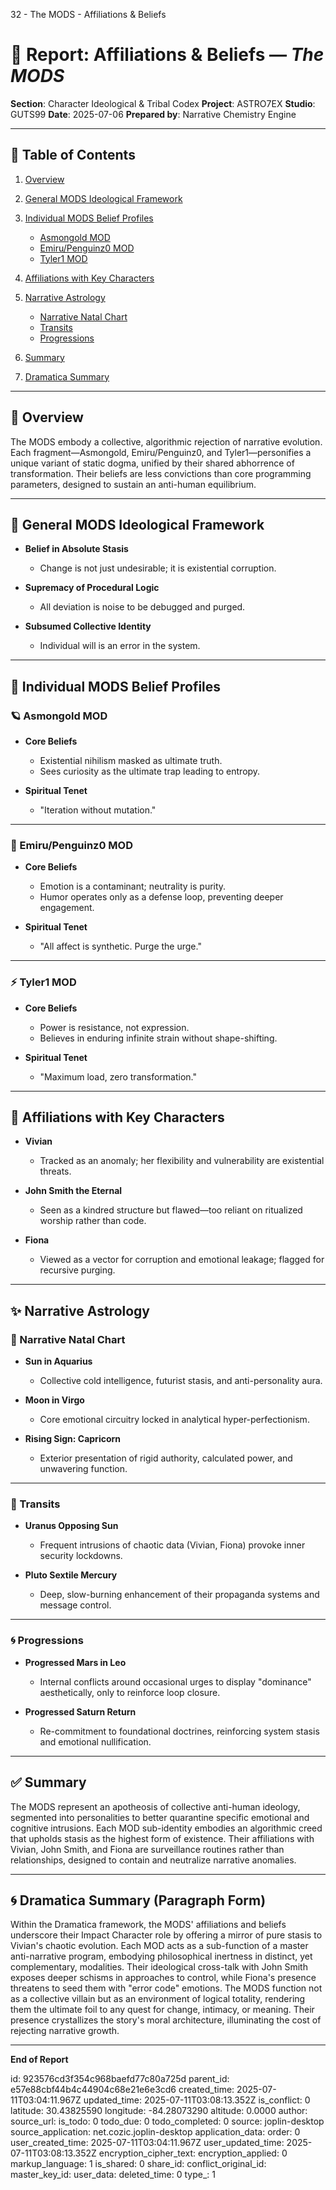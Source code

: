 32  - The MODS -  Affiliations & Beliefs

# 📘 Report: Affiliations & Beliefs — *The MODS*

**Section**: Character Ideological & Tribal Codex
**Project**: ASTRO7EX
**Studio**: GUTS99
**Date**: 2025-07-06
**Prepared by**: Narrative Chemistry Engine

---

## 📓 Table of Contents

1. [Overview](#overview)
2. [General MODS Ideological Framework](#general-mods-ideological-framework)
3. [Individual MODS Belief Profiles](#individual-mods-belief-profiles)

   * [Asmongold MOD](#asmongold-mod)
   * [Emiru/Penguinz0 MOD](#emirupenguinz0-mod)
   * [Tyler1 MOD](#tyler1-mod)
4. [Affiliations with Key Characters](#affiliations-with-key-characters)
5. [Narrative Astrology](#narrative-astrology)

   * [Narrative Natal Chart](#narrative-natal-chart)
   * [Transits](#transits)
   * [Progressions](#progressions)
6. [Summary](#summary)
7. [Dramatica Summary](#dramatica-summary)

---

## 🧠 Overview

The MODS embody a collective, algorithmic rejection of narrative evolution. Each fragment—Asmongold, Emiru/Penguinz0, and Tyler1—personifies a unique variant of static dogma, unified by their shared abhorrence of transformation. Their beliefs are less convictions than core programming parameters, designed to sustain an anti-human equilibrium.

---

## 🔗 General MODS Ideological Framework

* **Belief in Absolute Stasis**

  * Change is not just undesirable; it is existential corruption.

* **Supremacy of Procedural Logic**

  * All deviation is noise to be debugged and purged.

* **Subsumed Collective Identity**

  * Individual will is an error in the system.

---

## 👤 Individual MODS Belief Profiles

### 🪐 Asmongold MOD

* **Core Beliefs**

  * Existential nihilism masked as ultimate truth.
  * Sees curiosity as the ultimate trap leading to entropy.

* **Spiritual Tenet**

  * "Iteration without mutation."

---

### 🧊 Emiru/Penguinz0 MOD

* **Core Beliefs**

  * Emotion is a contaminant; neutrality is purity.
  * Humor operates only as a defense loop, preventing deeper engagement.

* **Spiritual Tenet**

  * "All affect is synthetic. Purge the urge."

---

### ⚡ Tyler1 MOD

* **Core Beliefs**

  * Power is resistance, not expression.
  * Believes in enduring infinite strain without shape-shifting.

* **Spiritual Tenet**

  * "Maximum load, zero transformation."

---

## 🤝 Affiliations with Key Characters

* **Vivian**

  * Tracked as an anomaly; her flexibility and vulnerability are existential threats.

* **John Smith the Eternal**

  * Seen as a kindred structure but flawed—too reliant on ritualized worship rather than code.

* **Fiona**

  * Viewed as a vector for corruption and emotional leakage; flagged for recursive purging.

---

## ✨ Narrative Astrology

### 🌌 Narrative Natal Chart

* **Sun in Aquarius**

  * Collective cold intelligence, futurist stasis, and anti-personality aura.

* **Moon in Virgo**

  * Core emotional circuitry locked in analytical hyper-perfectionism.

* **Rising Sign: Capricorn**

  * Exterior presentation of rigid authority, calculated power, and unwavering function.

---

### 🌠 Transits

* **Uranus Opposing Sun**

  * Frequent intrusions of chaotic data (Vivian, Fiona) provoke inner security lockdowns.

* **Pluto Sextile Mercury**

  * Deep, slow-burning enhancement of their propaganda systems and message control.

---

### 🌀 Progressions

* **Progressed Mars in Leo**

  * Internal conflicts around occasional urges to display "dominance" aesthetically, only to reinforce loop closure.

* **Progressed Saturn Return**

  * Re-commitment to foundational doctrines, reinforcing system stasis and emotional nullification.

---

## ✅ Summary

The MODS represent an apotheosis of collective anti-human ideology, segmented into personalities to better quarantine specific emotional and cognitive intrusions. Each MOD sub-identity embodies an algorithmic creed that upholds stasis as the highest form of existence. Their affiliations with Vivian, John Smith, and Fiona are surveillance routines rather than relationships, designed to contain and neutralize narrative anomalies.

---

## 🌀 Dramatica Summary (Paragraph Form)

Within the Dramatica framework, the MODS' affiliations and beliefs underscore their Impact Character role by offering a mirror of pure stasis to Vivian's chaotic evolution. Each MOD acts as a sub-function of a master anti-narrative program, embodying philosophical inertness in distinct, yet complementary, modalities. Their ideological cross-talk with John Smith exposes deeper schisms in approaches to control, while Fiona's presence threatens to seed them with "error code" emotions. The MODS function not as a collective villain but as an environment of logical totality, rendering them the ultimate foil to any quest for change, intimacy, or meaning. Their presence crystallizes the story's moral architecture, illuminating the cost of rejecting narrative growth.

---

**End of Report**


id: 923576cd3f354c968baefd77c80a725d
parent_id: e57e88cbf44b4c44904c68e21e6e3cd6
created_time: 2025-07-11T03:04:11.967Z
updated_time: 2025-07-11T03:08:13.352Z
is_conflict: 0
latitude: 30.43825590
longitude: -84.28073290
altitude: 0.0000
author: 
source_url: 
is_todo: 0
todo_due: 0
todo_completed: 0
source: joplin-desktop
source_application: net.cozic.joplin-desktop
application_data: 
order: 0
user_created_time: 2025-07-11T03:04:11.967Z
user_updated_time: 2025-07-11T03:08:13.352Z
encryption_cipher_text: 
encryption_applied: 0
markup_language: 1
is_shared: 0
share_id: 
conflict_original_id: 
master_key_id: 
user_data: 
deleted_time: 0
type_: 1